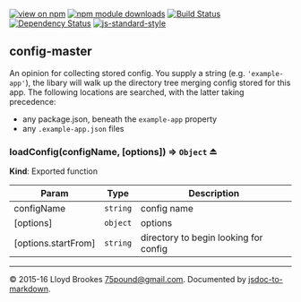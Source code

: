 [![view on npm](http://img.shields.io/npm/v/config-master.svg)](https://www.npmjs.org/package/config-master)
[![npm module downloads](http://img.shields.io/npm/dt/config-master.svg)](https://www.npmjs.org/package/config-master)
[![Build Status](https://travis-ci.org/75lb/config-master.svg?branch=master)](https://travis-ci.org/75lb/config-master)
[![Dependency Status](https://david-dm.org/75lb/config-master.svg)](https://david-dm.org/75lb/config-master)
[![js-standard-style](https://img.shields.io/badge/code%20style-standard-brightgreen.svg)](https://github.com/feross/standard)

<a name="module_config-master"></a>

## config-master
An opinion for collecting stored config. You supply a string (e.g. `'example-app'`), the libary will walk up the directory tree merging config stored for this app. The following locations are searched, with the latter taking precedence:

- any package.json, beneath the `example-app` property
- any `.example-app.json` files

<a name="exp_module_config-master--loadConfig"></a>

### loadConfig(configName, [options]) ⇒ <code>Object</code> ⏏
**Kind**: Exported function  

| Param | Type | Description |
| --- | --- | --- |
| configName | <code>string</code> | config name |
| [options] | <code>object</code> | options |
| [options.startFrom] | <code>string</code> | directory to begin looking for config |


* * *

&copy; 2015-16 Lloyd Brookes <75pound@gmail.com>. Documented by [jsdoc-to-markdown](https://github.com/75lb/jsdoc-to-markdown).
